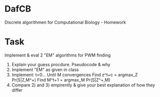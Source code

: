 DafCB
=====

Discrete algorithmen for Computational Biology - Homework

Task
====

Implement & eval 2 "EM" algorithms for PWM finding

  1.  Explain your guess procdure. Pseudocode & why
  2.  Implement "EM" as given in class
  3.  Implement: t=0... Until M convergences Find z^t+c = argmax_Z Pr(S|Z,M^+) Find M^t+1 = argmax_M Pr(S|Z^+,M)
  4.  Compare 2) and 3) empirently & give your best explanation of how they differ
